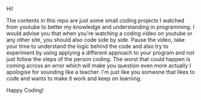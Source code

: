Hi!

The contents in this repo are just some small coding projects I watched from youtube to better my knowledge and understanding in programming.
I would advise you that when you're watching a coding video on youtube or any other site, you should also code side by side.
Pause the video, take your time to understand the logic behind the code and also try to experiment by using applying a different approach to your program and not just follow the steps of the person coding.
The worst that could happen is coming across an error which will make you question even more actually
I apologise for sounding like a teacher.
I'm just like you someone that likes to code and wants to make it work and keep on learning.

Happy Coding!
